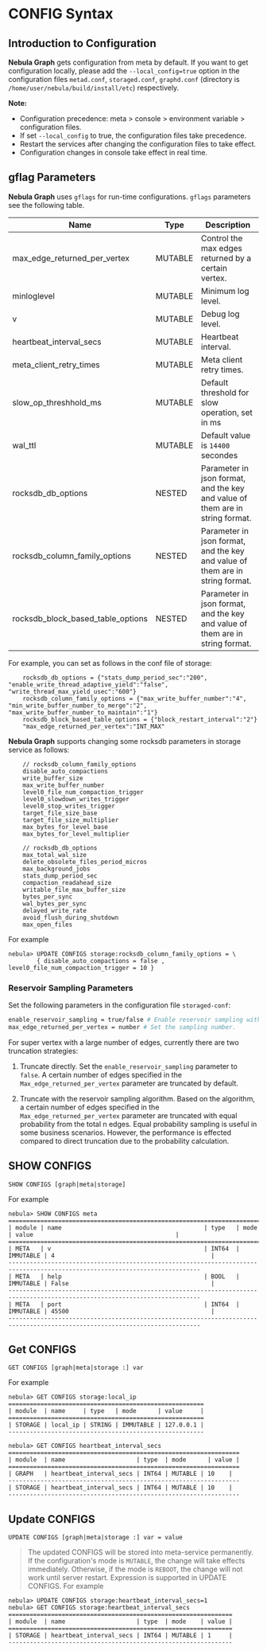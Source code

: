 # CONFIG Syntax

## Introduction to Configuration

**Nebula Graph** gets configuration from meta by default. If you want to get configuration locally, please add the `--local_config=true` option in the configuration files `metad.conf`, `storaged.conf`, `graphd.conf` (directory is `/home/user/nebula/build/install/etc`) respectively.

**Note:**

- Configuration precedence: meta > console > environment variable > configuration files.
- If set `--local_config` to true, the configuration files take precedence.
- Restart the services after changing the configuration files to take effect.
- Configuration changes in console take effect in real time.

## gflag Parameters

**Nebula Graph** uses `gflags` for run-time configurations. `gflags` parameters see the following table.

Name                              | Type    | Description
--------------------------------- | ------- | -----------
max_edge_returned_per_vertex      | MUTABLE | Control the max edges returned by a certain vertex.
minloglevel                       | MUTABLE | Minimum log level.
v                                 | MUTABLE | Debug log level.
heartbeat_interval_secs           | MUTABLE | Heartbeat interval.
meta_client_retry_times           | MUTABLE | Meta client retry times.
slow_op_threshhold_ms             | MUTABLE | Default threshold for slow operation, set in ms
wal_ttl                           | MUTABLE | Default value is `14400` secondes
rocksdb_db_options                | NESTED  | Parameter in json format, and the key and value of them are in string format.
rocksdb_column_family_options     | NESTED  | Parameter in json format, and the key and value of them are in string format.
rocksdb_block_based_table_options | NESTED  | Parameter in json format, and the key and value of them are in string format.

For example, you can set as follows in the conf file of storage:

```text
    rocksdb_db_options = {"stats_dump_period_sec":"200", "enable_write_thread_adaptive_yield":"false", "write_thread_max_yield_usec":"600"}
    rocksdb_column_family_options = {"max_write_buffer_number":"4", "min_write_buffer_number_to_merge":"2", "max_write_buffer_number_to_maintain":"1"}
    rocksdb_block_based_table_options = {"block_restart_interval":"2"}
    "max_edge_returned_per_vertex":"INT_MAX"
```

**Nebula Graph** supports changing some rocksdb parameters in storage service as follows:

```text
    // rocksdb_column_family_options
    disable_auto_compactions
    write_buffer_size
    max_write_buffer_number
    level0_file_num_compaction_trigger
    level0_slowdown_writes_trigger
    level0_stop_writes_trigger
    target_file_size_base
    target_file_size_multiplier
    max_bytes_for_level_base
    max_bytes_for_level_multiplier

    // rocksdb_db_options
    max_total_wal_size
    delete_obsolete_files_period_micros
    max_background_jobs
    stats_dump_period_sec
    compaction_readahead_size
    writable_file_max_buffer_size
    bytes_per_sync
    wal_bytes_per_sync
    delayed_write_rate
    avoid_flush_during_shutdown
    max_open_files
```

For example

```ngql
nebula> UPDATE CONFIGS storage:rocksdb_column_family_options = \
        { disable_auto_compactions = false ,         level0_file_num_compaction_trigger = 10 }
```

### Reservoir Sampling Parameters

Set the following parameters in the configuration file `storaged-conf`:

```bash
enable_reservoir_sampling = true/false # Enable reservoir sampling with true.
max_edge_returned_per_vertex = number # Set the sampling number.
```

For super vertex with a large number of edges, currently there are two truncation strategies:

1. Truncate directly. Set the `enable_reservoir_sampling` parameter to `false`. A certain number of edges specified in the `Max_edge_returned_per_vertex` parameter are truncated by default.

2. Truncate with the reservoir sampling algorithm. Based on the algorithm, a certain number of edges specified in the `Max_edge_returned_per_vertex` parameter are truncated with equal probability from the total n edges. Equal probability sampling is useful in some business scenarios. However, the performance is effected compared to direct truncation due to the probability calculation.

## SHOW CONFIGS

```ngql
SHOW CONFIGS [graph|meta|storage]
```

For example

```ngql
nebula> SHOW CONFIGS meta
============================================================================================================================
| module | name                                        | type   | mode      | value                                        |
============================================================================================================================
| META   | v                                           | INT64  | IMMUTABLE | 4                                            |
----------------------------------------------------------------------------------------------------------------------------
| META   | help                                        | BOOL   | IMMUTABLE | False                                        |
----------------------------------------------------------------------------------------------------------------------------
| META   | port                                        | INT64  | IMMUTABLE | 45500                                        |
----------------------------------------------------------------------------------------------------------------------------
```

## Get CONFIGS

```ngql
GET CONFIGS [graph|meta|storage :] var
```

For example

```ngql
nebula> GET CONFIGS storage:local_ip
=======================================================
| module  | name     | type   | mode      | value     |
=======================================================
| STORAGE | local_ip | STRING | IMMUTABLE | 127.0.0.1 |
-------------------------------------------------------
```

```ngql
nebula> GET CONFIGS heartbeat_interval_secs
=================================================================
| module  | name                    | type  | mode      | value |
=================================================================
| GRAPH   | heartbeat_interval_secs | INT64 | MUTABLE | 10    |
-----------------------------------------------------------------
| STORAGE | heartbeat_interval_secs | INT64 | MUTABLE | 10    |
-----------------------------------------------------------------
```

## Update CONFIGS

```ngql
UPDATE CONFIGS [graph|meta|storage :] var = value
```

> The updated CONFIGS will be stored into meta-service permanently.
> If the configuration's mode is `MUTABLE`, the change will take effects immediately. Otherwise, if the mode is `REBOOT`, the change will not work until server restart.
> Expression is supported in UPDATE CONFIGS.
For example

```ngql
nebula> UPDATE CONFIGS storage:heartbeat_interval_secs=1
nebula> GET CONFIGS storage:heartbeat_interval_secs
===============================================================
| module  | name                    | type  | mode    | value |
===============================================================
| STORAGE | heartbeat_interval_secs | INT64 | MUTABLE | 1     |
---------------------------------------------------------------
```
